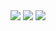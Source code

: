 <img src="https://github.com/musauyumaz/CSharp/blob/main/Gen%C3%A7ay%20Y%C4%B1ld%C4%B1z/A%E2%80%99dan%20Z%E2%80%99ye%20Temel%20C%23%2010%20Programlama%20E%C4%9Fitimi/48)%20De%C4%9Fi%C5%9Fkene%20De%C4%9Fer%20Atama%20Kurallar%C4%B1/gorsel1-9.jpg" width="auto">
<img src="https://github.com/musauyumaz/CSharp/blob/main/Gen%C3%A7ay%20Y%C4%B1ld%C4%B1z/A%E2%80%99dan%20Z%E2%80%99ye%20Temel%20C%23%2010%20Programlama%20E%C4%9Fitimi/48)%20De%C4%9Fi%C5%9Fkene%20De%C4%9Fer%20Atama%20Kurallar%C4%B1/gorsel2-5.jpg" width="auto">
<img src="https://github.com/musauyumaz/CSharp/blob/main/Gen%C3%A7ay%20Y%C4%B1ld%C4%B1z/A%E2%80%99dan%20Z%E2%80%99ye%20Temel%20C%23%2010%20Programlama%20E%C4%9Fitimi/48)%20De%C4%9Fi%C5%9Fkene%20De%C4%9Fer%20Atama%20Kurallar%C4%B1/gorsel3-3.jpg" width="auto">
